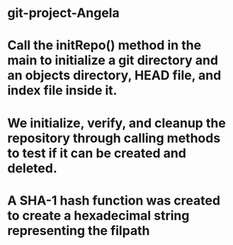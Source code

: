 # git-project-Angela
# Call the initRepo() method in the main to initialize a git directory and an objects directory, HEAD file, and index file inside it.
# We initialize, verify, and cleanup the repository through calling methods to test if it can be created and deleted. 
# A SHA-1 hash function was created to create a hexadecimal string representing the filpath